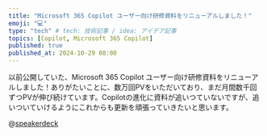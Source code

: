 ```yaml
---
title: "Microsoft 365 Copilot ユーザー向け研修資料をリニューアルしました！"
emoji: "💻" 
type: "tech" # tech: 技術記事 / idea: アイデア記事
topics: [Copilot, Microsoft 365 Copilot] 
published: true
published_at: 2024-10-29 08:00
---
```

以前公開していた、Microsoft 365 Copilot ユーザー向け研修資料をリニューアルしました！ありがたいことに、数万回PVをいただいており、まだ月間数千回ずつPVが伸び続けています。Copilotの進化に資料が追いつていないですが、追いついていけるようにこれからも更新を頑張っていきたいと思います。

@[speakerdeck](a3b56082e24445bfa6b5bc4d73ac3b5a)
